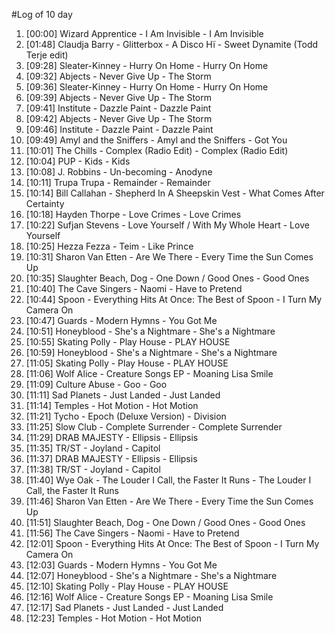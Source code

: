 #Log of 10 day

1. [00:00] Wizard Apprentice - I Am Invisible - I Am Invisible
1. [01:48] Claudja Barry - Glitterbox - A Disco Hï - Sweet Dynamite (Todd Terje edit)
1. [09:28] Sleater-Kinney - Hurry On Home - Hurry On Home
1. [09:32] Abjects - Never Give Up - The Storm
1. [09:36] Sleater-Kinney - Hurry On Home - Hurry On Home
1. [09:39] Abjects - Never Give Up - The Storm
1. [09:41] Institute - Dazzle Paint - Dazzle Paint
1. [09:42] Abjects - Never Give Up - The Storm
1. [09:46] Institute - Dazzle Paint - Dazzle Paint
1. [09:49] Amyl and the Sniffers - Amyl and the Sniffers - Got You
1. [10:01] The Chills - Complex (Radio Edit) - Complex (Radio Edit)
1. [10:04] PUP - Kids - Kids
1. [10:08] J. Robbins - Un-becoming - Anodyne
1. [10:11] Trupa Trupa - Remainder - Remainder
1. [10:14] Bill Callahan - Shepherd In A Sheepskin Vest - What Comes After Certainty
1. [10:18] Hayden Thorpe - Love Crimes - Love Crimes
1. [10:22] Sufjan Stevens - Love Yourself / With My Whole Heart - Love Yourself
1. [10:25] Hezza Fezza - Teim - Like Prince
1. [10:31] Sharon Van Etten - Are We There - Every Time the Sun Comes Up
1. [10:35] Slaughter Beach, Dog - One Down / Good Ones - Good Ones
1. [10:40] The Cave Singers - Naomi - Have to Pretend
1. [10:44] Spoon - Everything Hits At Once: The Best of Spoon - I Turn My Camera On
1. [10:47] Guards - Modern Hymns - You Got Me
1. [10:51] Honeyblood - She's a Nightmare - She's a Nightmare
1. [10:55] Skating Polly - Play House - PLAY HOUSE
1. [10:59] Honeyblood - She's a Nightmare - She's a Nightmare
1. [11:05] Skating Polly - Play House - PLAY HOUSE
1. [11:06] Wolf Alice - Creature Songs EP - Moaning Lisa Smile
1. [11:09] Culture Abuse - Goo - Goo
1. [11:11] Sad Planets - Just Landed - Just Landed
1. [11:14] Temples - Hot Motion - Hot Motion
1. [11:21] Tycho - Epoch (Deluxe Version) - Division
1. [11:25] Slow Club - Complete Surrender - Complete Surrender
1. [11:29] DRAB MAJESTY - Ellipsis - Ellipsis
1. [11:35] TR/ST - Joyland - Capitol
1. [11:37] DRAB MAJESTY - Ellipsis - Ellipsis
1. [11:38] TR/ST - Joyland - Capitol
1. [11:40] Wye Oak - The Louder I Call, the Faster It Runs - The Louder I Call, the Faster It Runs
1. [11:46] Sharon Van Etten - Are We There - Every Time the Sun Comes Up
1. [11:51] Slaughter Beach, Dog - One Down / Good Ones - Good Ones
1. [11:56] The Cave Singers - Naomi - Have to Pretend
1. [12:01] Spoon - Everything Hits At Once: The Best of Spoon - I Turn My Camera On
1. [12:03] Guards - Modern Hymns - You Got Me
1. [12:07] Honeyblood - She's a Nightmare - She's a Nightmare
1. [12:10] Skating Polly - Play House - PLAY HOUSE
1. [12:16] Wolf Alice - Creature Songs EP - Moaning Lisa Smile
1. [12:17] Sad Planets - Just Landed - Just Landed
1. [12:23] Temples - Hot Motion - Hot Motion
